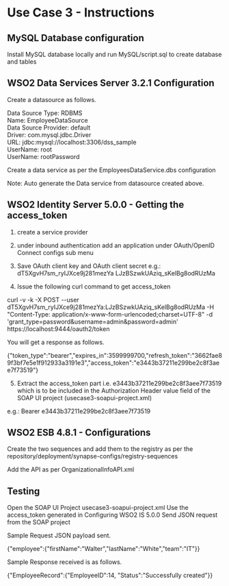 Use Case 3 - Instructions
=========================

MySQL Database configuration
----------------------------
Install MySQL database locally and run MySQL/script.sql to create database and tables

WSO2 Data Services Server 3.2.1 Configuration
---------------------------------------------
Create a datasource as follows.

Data Source Type: RDBMS  
Name: EmployeeDataSource  
Data Source Provider: default  
Driver: com.mysql.jdbc.Driver  
URL: jdbc:mysql://localhost:3306/dss_sample  
UserName: root  
UserName: rootPassword  

Create a data service as per the EmployeesDataService.dbs configuration

Note: Auto generate the Data service from datasource created above.

WSO2 Identity Server 5.0.0 - Getting the access_token
-----------------------------------------------------
1. create a service provider
2. under inbound authentication add an application under OAuth/OpenID Connect configs sub menu
3. Save OAuth client key and OAuth client secret
e.g.: 
dT5XgvH7sm_ryIJXce9j281mezYa
LJzBSzwkUAziq_sKelBg8odRUzMa

4. Issue the following curl command to get access_token

curl -v -k -X POST --user dT5XgvH7sm_ryIJXce9j281mezYa:LJzBSzwkUAziq_sKelBg8odRUzMa -H "Content-Type: application/x-www-form-urlencoded;charset=UTF-8" -d 'grant_type=password&username=admin&password=admin' https://localhost:9444/oauth2/token

You will get a response as follows.

{"token_type":"bearer","expires_in":3599999700,"refresh_token":"3662fae89f3bf7e5e1f912933a3191e3","access_token":"e3443b37211e299be2c8f3aee7f73519"}

5. Extract the access_token part i.e. e3443b37211e299be2c8f3aee7f73519
which is to be included in the Authorization Header value field of the SOAP UI
project (usecase3-soapui-project.xml)

e.g.: Bearer e3443b37211e299be2c8f3aee7f73519

WSO2 ESB 4.8.1 - Configurations
-------------------------------
Create the two sequences and add them to the registry
as per the repository/deployment/synapse-configs/registry-sequences

Add the API as per OrganizationalInfoAPI.xml

Testing 
-------
Open the SOAP UI Project usecase3-soapui-project.xml
Use the access_token generated in Configuring WSO2 IS 5.0.0
Send JSON request from the SOAP project

Sample Request JSON payload sent.

{"employee":{"firstName":"Walter","lastName":"White","team":"IT"}}

Sample Response received is as follows.

{"EmployeeRecord":{"EmployeeID":14, "Status":"Successfully created"}}
